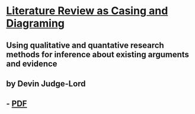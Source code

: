 # [Literature Review as Casing and Diagraming](https://judgelord.github.io/dags/dags-paper.pdf)

## Using qualitative and quantative research methods for inference about existing arguments and evidence

## by Devin Judge-Lord

## - [PDF](https://judgelord.github.io/dags/dags-paper.pdf)
<!--
## - [DOCX](https://judgelord.github.io/dags/dags-paper.docx)
## - [HTML](https://judgelord.github.io/dags/dags-paper.html) (mobile friendly)
--> 